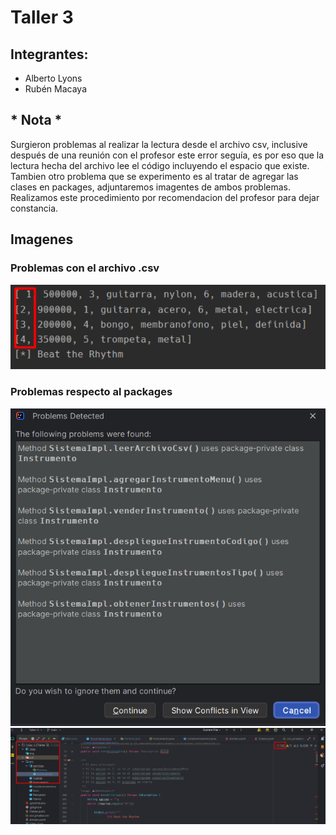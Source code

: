# Taller 3

## Integrantes:
- Alberto Lyons
- Rubén Macaya

## * Nota *
Surgieron problemas al realizar la lectura desde el archivo csv, inclusive después de una reunión con el profesor este error seguía, es por eso que la lectura hecha del archivo lee el código incluyendo el espacio que existe. Tambien otro problema que se experimento es al tratar de agregar las clases en packages, adjuntaremos imagentes de ambos problemas. Realizamos este procedimiento por recomendacion del profesor para dejar constancia.

## Imagenes

### Problemas con el archivo .csv
![Imagen no disponible](./img/problemacsv.png)
### Problemas respecto al packages
![Imagen no disponible](./img/Problemapackages.png)
![Imagen no disponible](./img/Problemapackages2.png)